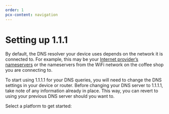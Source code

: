```yaml
---
order: 1
pcx-content: navigation
---
```


# Setting up 1.1.1

By default, the DNS resolver your device uses depends on the network it is connected to. For example, this may be your [Internet provider’s nameservers](https://www.cloudflare.com/learning/dns/what-is-dns/) or the nameservers from the WiFi network on the coffee shop you are connecting to. 

To start using 1.1.1.1 for your DNS queries, you will need to change the DNS settings in your device or router. Before changing your DNS server to 1.1.1.1, take note of any information already in place. This way, you can revert to using your previous DNS server should you want to.

Select a platform to get started:

<DirectoryListing path="/setup-1.1.1.1"/>
